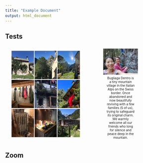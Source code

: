 ```yaml
---
title: "Example Document"
output: html_document
---
```


<script src="https://openseadragon.github.io/openseadragon/openseadragon.min.js"></script>

<style>
.my-div {
  display: flex;
  justify-content: center; /* Centers the images within the container */
  gap: 10px; /* Adds space between the images */
  padding: 10px;
  margin: 10px 0;
}
.my-div img {
  max-width: 48%; /* Ensures the images don't overflow */
  height: auto;
}
.image-with-legend {
  display: flex;
  flex-direction: column;
  justify-content: center; /* Centers the image vertically */
  align-items: center; /* Centers the image horizontally */
  max-width: 48%; /* Ensures the container doesn't overflow */
}
.legend {
  text-align: center;
  margin-top: 5px;
  font-size: 10px; /* Set the text size of the legend */
  max-width: 40%;
}
</style>

## Tests

<div class="my-div">
<img src="../assets/images_trasquera/collage_trasquera3.jpg" alt="Image 1">
<div class="image-with-legend">
<img src="../assets/images/anto_soo.jpg" alt="Image 2">
<div class="legend">
Bugliaga Dentro is a tiny mountain village in the Italian Alps on the Swiss border. 
Once abandoned and now beautifully reviving with a few families (5 of us), trying to safeguard its original charm. 
We warmly welcome all our friends who long for silence and peace deep in the mountain.
</div>
</div>
</div>

## Zoom

<div id="openseadragon1" style="width: 800px; height: 600px;"></div>
<script>
    var viewer = OpenSeadragon({
        id: "openseadragon1",
        prefixUrl: "https://openseadragon.github.io/openseadragon/images/",
        tileSources: {
            type: 'image',
            url: 'https://sigrid-paintings.s3.amazonaws.com/images/hires_trasquera3.jpg',
        }
    });
</script>
